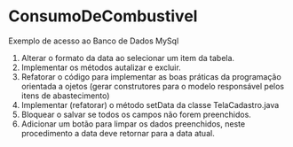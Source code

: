 # ConsumoDeCombustivel
Exemplo de acesso ao Banco de Dados MySql
1. Alterar o formato da data ao selecionar um item da tabela.
2. Implementar os métodos autalizar e excluir.
3. Refatorar o código para implementar as boas práticas da programação orientada a ojetos (gerar construtores para o modelo responsável pelos itens de abastecimento)
4. Implementar (refatorar) o método setData da classe TelaCadastro.java
5. Bloquear o salvar se todos os campos não forem preenchidos.
6. Adicionar um botão para limpar os dados preenchidos, neste procedimento a data deve retornar para a data atual.
